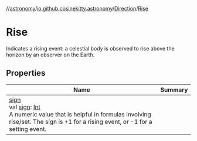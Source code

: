 //[astronomy](../../../../index.md)/[io.github.cosinekitty.astronomy](../../index.md)/[Direction](../index.md)/[Rise](index.md)

# Rise

Indicates a rising event: a celestial body is observed to rise above the horizon by an observer on the Earth.

## Properties

| Name | Summary |
|---|---|
| [sign](../sign.md)<br>val [sign](../sign.md): [Int](https://kotlinlang.org/api/latest/jvm/stdlib/kotlin/-int/index.html)<br>A numeric value that is helpful in formulas involving rise/set. The sign is +1 for a rising event, or -1 for a setting event. |

